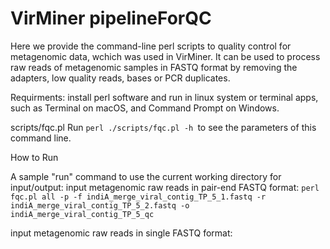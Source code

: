 # VirMiner pipelineForQC
Here we provide the command-line perl scripts to quality control for metagenomic data, wchich was used in VirMiner. It can be used to process raw reads of metagenomic samples in FASTQ format by removing the adapters, low quality reads, bases or PCR duplicates.

Requirments:
install perl software and run in linux system or terminal apps, such as Terminal on macOS, and Command Prompt on Windows.

scripts/fqc.pl
Run `perl ./scripts/fqc.pl -h `to see the parameters of this command line.

How to Run

A sample "run" command to use the current working directory for input/output:
input metagenomic raw reads in pair-end FASTQ format:
`perl fqc.pl all -p -f indiA_merge_viral_contig_TP_5_1.fastq -r indiA_merge_viral_contig_TP_5_2.fastq -o indiA_merge_viral_contig_TP_5_qc`

input metagenomic raw reads in single FASTQ format:
